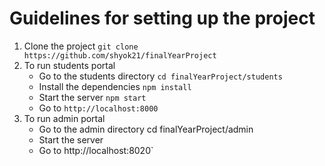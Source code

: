 # Guidelines for setting up the project

1. Clone the project `git clone https://github.com/shyok21/finalYearProject`
2. To run students portal
    - Go to the students directory `cd finalYearProject/students`
    - Install the dependencies `npm install`
    - Start the server `npm start`
    - Go to `http://localhost:8000`
3. To run admin portal
    - Go to the admin directory cd finalYearProject/admin
    - Start the server
    - Go to http://localhost:8020`
